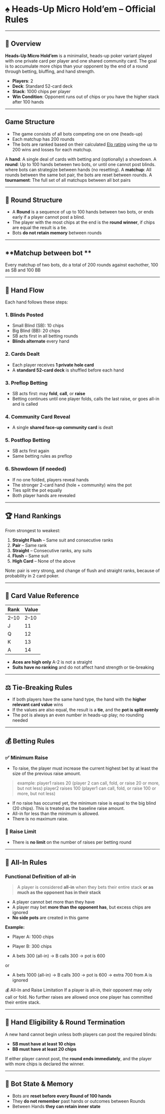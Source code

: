 
# ♠️ **Heads-Up Micro Hold’em – Official Rules**

---

## 🎯 **Overview**

**Heads-Up Micro Hold’em** is a minimalist, heads-up poker variant played with one private card per player and one shared community card. The goal is to accumulate more chips than your opponent by the end of a round through betting, bluffing, and hand strength.

* **Players**: 2
* **Deck**: Standard 52-card deck
* **Stack**: 1000 chips per player
* **Win Condition**: Opponent runs out of chips or you have the higher stack after 100 hands

---

## **Game Structure**

* The game consists of all bots competing one on one (heads-up) 
* Each matchup has 200 rounds
* The bots are ranked based on their calculated [Elo rating](https://en.wikipedia.org/wiki/Elo_rating_system) using the up to 200 wins and losses for each matchup.	

A **hand**: A single deal of cards with betting and (optionally) a showdown.
A **round**: Up to 100 hands between two bots, or until one cannot post blinds. where bots can strategize between hands (no resetting).
A **matchup**: All rounds between the same bot pair, the bots are reset between rounds.
A **tournament**: The full set of all matchups between all bot pairs

---

## 📐 **Round Structure**

* A **Round** is a sequence of up to 100 hands between two bots, or ends early if a player cannot post a blind.
* The player with the most chips at the end is the **round winner**, if chips are equal the result is a tie.
* Bots **do not retain memory** between rounds

---

## **Matchup between bot **

Every matchup of two bots, do a total of 200 rounds against eachother, 100 as SB and 100 BB

---

## 🔁 **Hand Flow**

Each hand follows these steps:

### 1. **Blinds Posted**

* Small Blind (SB): 10 chips
* Big Blind (BB): 20 chips
* SB acts first in all betting rounds
* **Blinds alternate** every hand

### 2. **Cards Dealt**

* Each player receives **1 private hole card**
* A **standard 52-card deck** is shuffled before each hand

### 3. **Preflop Betting**

* SB acts first: may **fold**, **call**, or **raise**
* Betting continues until one player folds, calls the last raise, or goes all-in and is called

### 4. **Community Card Reveal**

* A single **shared face-up community card** is dealt

### 5. **Postflop Betting**

* SB acts first again
* Same betting rules as preflop

### 6. **Showdown (if needed)**

* If no one folded, players reveal hands
* The stronger 2-card hand (hole + community) wins the pot
* Ties split the pot equally
* Both player hands are revealed

---

## 🏆 **Hand Rankings**

From strongest to weakest:

1. **Straight Flush** – Same suit and consecutive ranks
2. **Pair** – Same rank
3. **Straight** – Consecutive ranks, any suits
4. **Flush** – Same suit
5. **High Card** – None of the above

Note: pair is very strong, and change of flush and straight ranks, because of probability in 2 card poker.

---

## 🔢 **Card Value Reference**

| Rank | Value |
| ---- | ----- |
| 2–10 | 2–10  |
| J    | 11    |
| Q    | 12    |
| K    | 13    |
| A    | 14    | A is never worth 1

* **Aces are high only** A-2 is not a straight
* **Suits have no ranking** and do not affect hand strength or tie-breaking

---

## ⚖️ **Tie-Breaking Rules**

* If both players have the same hand type, the hand with the **higher relevant card value** wins
* If the values are also equal, the result is a **tie**, and the **pot is split evenly**
* The pot is always an even number in heads-up play; no rounding needed

---

## 💰 **Betting Rules**

### ✅ **Minimum Raise**

* To raise, the player must increase the current highest bet by at least the size of the previous raise amount. 

> example:
> player1 raises 20
> (player 2 can call, fold, or raise 20 or more, but not less)
> player2 raises 100
> (player1 can call, fold, or raise 100 or more, but not less)

* If no raise has occurred yet, the minimum raise is equal to the big blind (20 chips). This is treated as the baseline raise amount.
* All-in for less than the minimum is allowed.
* There is no maximum raise.

### 🔁 **Raise Limit**

* There is **no limit** on the number of raises per betting round

---

## 🧯 **All-In Rules**

### Functional Definition of **all-in**
> A player is considered **all-in** when they bets their entire stack **or as much as the opponent has in their stack**

* A player cannot bet more than they have
* A player may bet **more than the opponent has**, but excess chips are ignored
* **No side pots** are created in this game

**Example:**

* Player A: 1000 chips
* Player B: 300 chips

* A bets 300 (all-in) → B calls 300 → pot is 600 

or 

* A bets 1000 (all-in) → B calls 300 → pot is 600 → extra 700 from A is ignored

💰 All-In and Raise Limitation
If a player is all-in, their opponent may only call or fold.
No further raises are allowed once one player has committed their entire stack.

---

## 🚫 **Hand Eligibility & Round Termination**

A new hand cannot begin unless both players can post the required blinds:

* **SB must have at least 10 chips**
* **BB must have at least 20 chips**

If either player cannot post, the **round ends immediately**, and the player with more chips is declared the winner.

---

## 🧠 **Bot State & Memory**

* Bots are **reset before every Round of 100 hands**
* They **do not remember** past hands or outcomes between Rounds
* Between Hands **they can retain inner state**